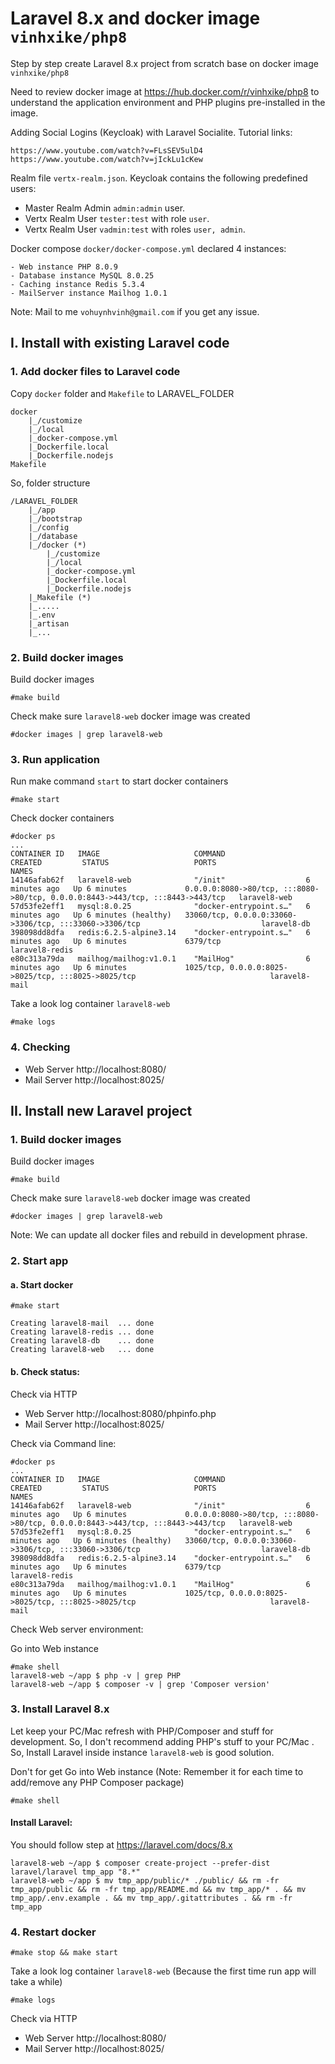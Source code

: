 # Laravel 8.x and docker image `vinhxike/php8`

Step by step create Laravel 8.x project from scratch base on docker image `vinhxike/php8`

Need to review docker image at https://hub.docker.com/r/vinhxike/php8 to understand the application environment and PHP plugins pre-installed in the image.

Adding Social Logins (Keycloak) with Laravel Socialite. Tutorial links: 
    
    https://www.youtube.com/watch?v=FLsSEV5ulD4
    https://www.youtube.com/watch?v=jIckLu1cKew

Realm file `vertx-realm.json`. Keycloak contains the following predefined users:
- Master Realm Admin `admin:admin` user.
- Vertx Realm User `tester:test` with role `user`.
- Vertx Realm User `vadmin:test` with roles `user, admin`.

Docker compose `docker/docker-compose.yml` declared 4 instances:

    - Web instance PHP 8.0.9
    - Database instance MySQL 8.0.25
    - Caching instance Redis 5.3.4
    - MailServer instance Mailhog 1.0.1

Note: Mail to me `vohuynhvinh@gmail.com` if you get any issue.

## I. Install with existing Laravel code

### 1. Add docker files to Laravel code

Copy `docker` folder and `Makefile` to LARAVEL_FOLDER

    docker
        |_/customize
        |_/local
        |_docker-compose.yml
        |_Dockerfile.local
        |_Dockerfile.nodejs
    Makefile

So, folder structure

    /LARAVEL_FOLDER
        |_/app 
        |_/bootstrap
        |_/config
        |_/database
        |_/docker (*)
            |_/customize
            |_/local
            |_docker-compose.yml
            |_Dockerfile.local
            |_Dockerfile.nodejs
        |_Makefile (*)
        |_.....
        |_.env
        |_artisan
        |_...


### 2. Build docker images

Build docker images

    #make build

Check make sure `laravel8-web` docker image was created

    #docker images | grep laravel8-web

### 3. Run application

Run make command `start` to start docker containers

    #make start

Check docker containers

    #docker ps
    ...
    CONTAINER ID   IMAGE                     COMMAND                  CREATED         STATUS                   PORTS                                                                            NAMES
    14146afab62f   laravel8-web              "/init"                  6 minutes ago   Up 6 minutes             0.0.0.0:8080->80/tcp, :::8080->80/tcp, 0.0.0.0:8443->443/tcp, :::8443->443/tcp   laravel8-web
    57d53fe2eff1   mysql:8.0.25              "docker-entrypoint.s…"   6 minutes ago   Up 6 minutes (healthy)   33060/tcp, 0.0.0.0:33060->3306/tcp, :::33060->3306/tcp                           laravel8-db
    398098dd8dfa   redis:6.2.5-alpine3.14    "docker-entrypoint.s…"   6 minutes ago   Up 6 minutes             6379/tcp                                                                         laravel8-redis
    e80c313a79da   mailhog/mailhog:v1.0.1    "MailHog"                6 minutes ago   Up 6 minutes             1025/tcp, 0.0.0.0:8025->8025/tcp, :::8025->8025/tcp                              laravel8-mail

Take a look log container `laravel8-web`

    #make logs

### 4. Checking

- Web Server http://localhost:8080/
- Mail Server http://localhost:8025/

## II. Install new Laravel project

### 1. Build docker images

Build docker images

    #make build

Check make sure `laravel8-web` docker image was created

    #docker images | grep laravel8-web

Note: We can update all docker files and rebuild in development phrase.

### 2. Start app
#### a. Start docker

    #make start

    Creating laravel8-mail  ... done
    Creating laravel8-redis ... done
    Creating laravel8-db    ... done
    Creating laravel8-web   ... done


#### b. Check status:
Check via HTTP

- Web Server http://localhost:8080/phpinfo.php
- Mail Server http://localhost:8025/

Check via Command line:

    #docker ps
    ...
    CONTAINER ID   IMAGE                     COMMAND                  CREATED         STATUS                   PORTS                                                                            NAMES
    14146afab62f   laravel8-web              "/init"                  6 minutes ago   Up 6 minutes             0.0.0.0:8080->80/tcp, :::8080->80/tcp, 0.0.0.0:8443->443/tcp, :::8443->443/tcp   laravel8-web
    57d53fe2eff1   mysql:8.0.25              "docker-entrypoint.s…"   6 minutes ago   Up 6 minutes (healthy)   33060/tcp, 0.0.0.0:33060->3306/tcp, :::33060->3306/tcp                           laravel8-db
    398098dd8dfa   redis:6.2.5-alpine3.14    "docker-entrypoint.s…"   6 minutes ago   Up 6 minutes             6379/tcp                                                                         laravel8-redis
    e80c313a79da   mailhog/mailhog:v1.0.1    "MailHog"                6 minutes ago   Up 6 minutes             1025/tcp, 0.0.0.0:8025->8025/tcp, :::8025->8025/tcp                              laravel8-mail

Check Web server environment:

Go into Web instance

    #make shell
    laravel8-web ~/app $ php -v | grep PHP
    laravel8-web ~/app $ composer -v | grep 'Composer version'

### 3. Install Laravel 8.x

Let keep your PC/Mac refresh with PHP/Composer and stuff for development. So, I don't recommend adding PHP's stuff to your PC/Mac
. So, Install Laravel inside instance `laravel8-web` is good solution.

Don't for get Go into Web instance (Note: Remember it for each time to add/remove any PHP Composer package)

    #make shell

#### Install Laravel:

You should follow step at https://laravel.com/docs/8.x

    laravel8-web ~/app $ composer create-project --prefer-dist laravel/laravel tmp_app "8.*"
    laravel8-web ~/app $ mv tmp_app/public/* ./public/ && rm -fr tmp_app/public && rm -fr tmp_app/README.md && mv tmp_app/* . && mv tmp_app/.env.example . && mv tmp_app/.gitattributes . && rm -fr tmp_app

### 4. Restart docker

    #make stop && make start

Take a look log container `laravel8-web` (Because the first time run app will take a while)

    #make logs

Check via HTTP

- Web Server http://localhost:8080/
- Mail Server http://localhost:8025/

